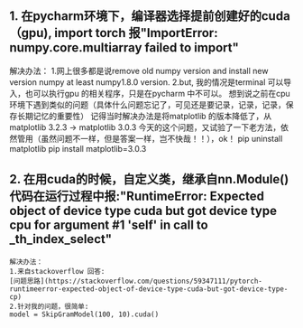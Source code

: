 ## 1. 在pycharm环境下，编译器选择提前创建好的cuda（gpu), import torch 报"ImportError: numpy.core.multiarray failed to import"
   解决办法： 
    1.网上很多都是说remove old numpy version and install new version numpy at least numpy1.8.0 version.
   	2.but, 我的情况是terminal 可以导入，也可以执行gpu 的相关程序，只是在pycharm 中不可以。
      想到说之前在cpu 环境下遇到类似的问题（具体什么问题忘记了，可见还是要记录，记录，记录，保存长期记忆的重要性）
      记得当时解决办法是将matplotlib 的版本降低了，从matplotlib 3.2.3 -> matplotlib 3.0.3 
      今天的这个问题，又试验了一下老方法，依然管用（虽然问题不一样，但是答案一样，岂不快哉！！），ok！
      pip uninstall matplotlib
      pip install matplotlib=3.0.3

## 2. 在用cuda的时候，自定义类，继承自nn.Module() 代码在运行过程中报:"RuntimeError: Expected object of device type cuda but got device type cpu for argument #1 'self' in call to _th_index_select"
	解决办法：
	1.来自stackoverflow 回答: 
	[问题思路](https://stackoverflow.com/questions/59347111/pytorch-runtimeerror-expected-object-of-device-type-cuda-but-got-device-type-cp)
	2.针对我的问题，很简单: 
	model = SkipGramModel(100, 10).cuda()
